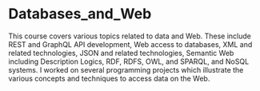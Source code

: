# Databases_and_Web

This course covers various topics related to data and Web. These include REST and GraphQL API development, Web access to databases, XML and related technologies, JSON and related technologies, Semantic Web including Description Logics, RDF, RDFS, OWL, and SPARQL, and NoSQL systems. I worked on several programming projects which illustrate the various concepts and techniques to access data on the Web.
